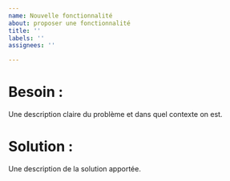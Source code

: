 ```yaml
---
name: Nouvelle fonctionnalité
about: proposer une fonctionnalité
title: ''
labels: ''
assignees: ''

---
```


# Besoin :
Une description claire du problème et dans quel contexte on est.

# Solution :
Une description de la solution apportée.
